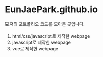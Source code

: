 # EunJaePark.github.io

💻저의 포트폴리오 코드를 모아둔 곳입니다.

1) html/css/javascript로 제작한 webpage 
2) javascript로 제작한 webpage
3) vue로 제작한 webpage
